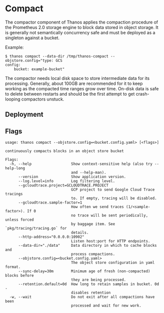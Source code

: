 # Compact

The compactor component of Thanos applies the compaction procedure of the Prometheus 2.0 storage engine to block data stored in object storage.
It is generally not semantically concurrency safe and must be deployed as a singleton against a bucket.

Example:

```
$ thanos compact --data-dir /tmp/thanos-compact --objstore.config="type: GCS
config:
    bucket: example-bucket"
```

The compactor needs local disk space to store intermediate data for its processing. Generally, about 100GB are recommended for it to keep working as the compacted time ranges grow over time.
On-disk data is safe to delete between restarts and should be the first attempt to get crash-looping compactors unstuck.

## Deployment

## Flags

[embedmd]:# (flags/compact.txt $)
```$
usage: thanos compact --objstore.config=<bucket.config.yaml> [<flags>]

continuously compacts blocks in an object store bucket

Flags:
  -h, --help                  Show context-sensitive help (also try --help-long
                              and --help-man).
      --version               Show application version.
      --log.level=info        Log filtering level.
      --gcloudtrace.project=GCLOUDTRACE.PROJECT
                              GCP project to send Google Cloud Trace tracings
                              to. If empty, tracing will be disabled.
      --gcloudtrace.sample-factor=1
                              How often we send traces (1/<sample-factor>). If 0
                              no trace will be sent periodically, unless forced
                              by baggage item. See `pkg/tracing/tracing.go` for
                              details.
      --http-address="0.0.0.0:10902"
                              Listen host:port for HTTP endpoints.
      --data-dir="./data"     Data directory in which to cache blocks and
                              process compactions.
      --objstore.config=<bucket.config.yaml>
                              The object store configuration in yaml format.
      --sync-delay=30m        Minimum age of fresh (non-compacted) blocks before
                              they are being processed.
      --retention.default=0d  How long to retain samples in bucket. 0d -
                              disables retention
  -w, --wait                  Do not exit after all compactions have been
                              processed and wait for new work.

```
